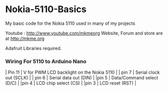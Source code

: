 # Nokia-5110-Basics
My basic code for the Nokia 5110 used in many of my projects

Youtube : http://www.youtube.com/mkmeorg
Website, Forum and store are at http://mkme.org

Adafruit Libraries required.

### Wiring For 5110 to Arduino Nano

| Pin 11 | V for PWM LCD backlight on the Nokia 5110 |
| pin 7 | Serial clock out (SCLK) |
| pin 6 | Serial data out (DIN) |
|pin 5 | Data/Command select (D/C) |
|pin 4 | LCD chip select (CS)  |
|pin 3 | LCD reset (RST) |
